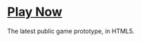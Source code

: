 # [Play Now](deengames.-prototypes.github.io/html5-prototype)

The latest public game prototype, in HTML5.
